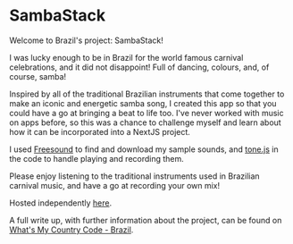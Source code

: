 # SambaStack

Welcome to Brazil's project: SambaStack!

I was lucky enough to be in Brazil for the world famous carnival celebrations, and it did not disappoint! Full of dancing, colours, and, of course, samba!

Inspired by all of the traditional Brazilian instruments that come together to make an iconic and energetic samba song, I created this app so that you could have a go at bringing a beat to life too. I've never worked with music on apps before, so this was a chance to challenge myself and learn about how it can be incorporated into a NextJS project.

I used [Freesound](https://freesound.org/) to find and download my sample sounds, and [tone.js](https://tonejs.github.io/) in the code to handle playing and recording them.

Please enjoy listening to the traditional instruments used in Brazilian carnival music, and have a go at recording your own mix!

Hosted independently [here](https://brazil.cat-miller.com/).

A full write up, with further information about the project, can be found on [What's My Country Code - Brazil](https://whatsmycountrycode.cat-miller.com/brazil).
